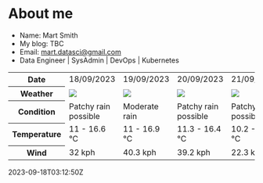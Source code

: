 # About me

- Name: Mart Smith
- My blog: TBC
- Email: [mart.datasci@gmail.com](mailto:mart.datasci6@gmail.com)
- Data Engineer | SysAdmin | DevOps | Kubernetes


<table>
    <tr>
        <th>Date</th>
        <td>18/09/2023</td><td>19/09/2023</td><td>20/09/2023</td><td>21/09/2023</td><td>22/09/2023</td><td>23/09/2023</td><td>24/09/2023</td>
    </tr>
    <tr>
        <th>Weather</th>
        <td><img src="https://cdn.weatherapi.com/weather/64x64/day/176.png"/></td><td><img src="https://cdn.weatherapi.com/weather/64x64/day/302.png"/></td><td><img src="https://cdn.weatherapi.com/weather/64x64/day/176.png"/></td><td><img src="https://cdn.weatherapi.com/weather/64x64/day/176.png"/></td><td><img src="https://cdn.weatherapi.com/weather/64x64/day/176.png"/></td><td><img src="https://cdn.weatherapi.com/weather/64x64/day/116.png"/></td><td><img src="https://cdn.weatherapi.com/weather/64x64/day/176.png"/></td>
    </tr>
    <tr>
        <th>Condition</th>
        <td width="200px">Patchy rain possible</td><td width="200px">Moderate rain</td><td width="200px">Patchy rain possible</td><td width="200px">Patchy rain possible</td><td width="200px">Patchy rain possible</td><td width="200px">Partly cloudy</td><td width="200px">Patchy rain possible</td>
    </tr>
    <tr>
        <th>Temperature</th>
        <td>11 -  16.6 °C</td><td>11 -  16.9 °C</td><td>11.3 -  16.4 °C</td><td>10.2 -  15.6 °C</td><td>9.9 -  11.8 °C</td><td>8.4 -  14.5 °C</td><td>9.9 -  17.8 °C</td>
    </tr>
    <tr>
        <th>Wind</th>
        <td>32 kph</td><td>40.3 kph</td><td>39.2 kph</td><td>22.3 kph</td><td>24.8 kph</td><td>20.2 kph</td><td>25.9 kph</td>
    </tr>
</table>


2023-09-18T03:12:50Z

